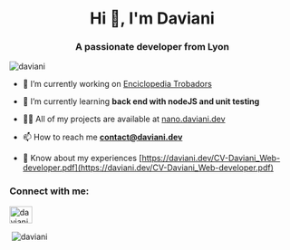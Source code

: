 <h1 align="center">Hi 👋, I'm Daviani</h1>
<h3 align="center">A passionate developer from Lyon</h3>

<p align="left"> <img src="https://komarev.com/ghpvc/?username=daviani&label=Profile%20views&color=0e75b6&style=flat" alt="daviani" /> </p>

- 🔭 I’m currently working on [Enciclopedia Trobadors](https://github.com/daviani/Enciclopedia-trobadors)

- 🌱 I’m currently learning **back end with nodeJS and unit testing**

- 👨‍💻 All of my projects are available at [nano.daviani.dev](nano.daviani.dev)

- 📫 How to reach me **contact@daviani.dev**

- 📄 Know about my experiences [https://daviani.dev/CV-Daviani_Web-developer.pdf](https://daviani.dev/CV-Daviani_Web-developer.pdf)

<h3 align="left">Connect with me:</h3>
<p align="left">
<a href="https://linkedin.com/in/daviani-fillatre/" target="blank"><img align="center" src="https://raw.githubusercontent.com/rahuldkjain/github-profile-readme-generator/master/src/images/icons/Social/linked-in-alt.svg" alt="daviani-fillatre/" height="30" width="40" /></a>
</p>

<p>&nbsp;<img align="center" src="https://github-readme-stats.vercel.app/api?username=daviani&show_icons=true&locale=en" alt="daviani" /></p>
